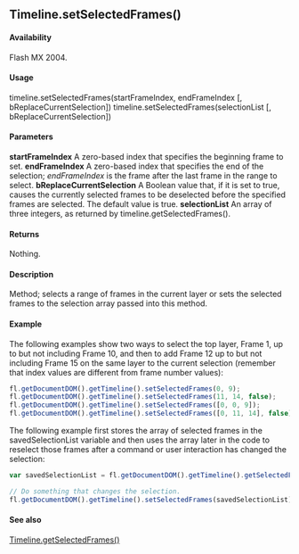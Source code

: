## Timeline.setSelectedFrames()

#### Availability

Flash MX 2004.

#### Usage

timeline.setSelectedFrames(startFrameIndex, endFrameIndex [, bReplaceCurrentSelection]) timeline.setSelectedFrames(selectionList [, bReplaceCurrentSelection])

#### Parameters

**startFrameIndex** A zero-based index that specifies the beginning frame to set.
**endFrameIndex** A zero-based index that specifies the end of the selection; *endFrameIndex* is the frame after the last frame in the range to select.
**bReplaceCurrentSelection** A Boolean value that, if it is set to true, causes the currently selected frames to be deselected before the specified frames are selected. The default value is true.
**selectionList** An array of three integers, as returned by timeline.getSelectedFrames().

#### Returns

Nothing.

#### Description

Method; selects a range of frames in the current layer or sets the selected frames to the selection array passed into this method.

#### Example

The following examples show two ways to select the top layer, Frame 1, up to but not including Frame 10, and then to add Frame 12 up to but not including Frame 15 on the same layer to the current selection (remember that index values are different from frame number values):

```javascript
fl.getDocumentDOM().getTimeline().setSelectedFrames(0, 9);
fl.getDocumentDOM().getTimeline().setSelectedFrames(11, 14, false);
fl.getDocumentDOM().getTimeline().setSelectedFrames([0, 0, 9]);
fl.getDocumentDOM().getTimeline().setSelectedFrames([0, 11, 14], false);
```

The following example first stores the array of selected frames in the savedSelectionList variable and then uses the array later in the code to reselect those frames after a command or user interaction has changed the selection:

```javascript
var savedSelectionList = fl.getDocumentDOM().getTimeline().getSelectedFrames();

// Do something that changes the selection.
fl.getDocumentDOM().getTimeline().setSelectedFrames(savedSelectionList);
```

#### See also

[Timeline.getSelectedFrames()](../Timeline_object/Timeline25.md)
